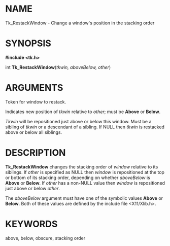 # NAME

Tk_RestackWindow - Change a window\'s position in the stacking order

# SYNOPSIS

**#include \<tk.h\>**

int **Tk_RestackWindow**(*tkwin, aboveBelow, other*)

# ARGUMENTS

Token for window to restack.

Indicates new position of *tkwin* relative to *other*; must be **Above**
or **Below**.

*Tkwin* will be repositioned just above or below this window. Must be a
sibling of *tkwin* or a descendant of a sibling. If NULL then *tkwin* is
restacked above or below all siblings.

# DESCRIPTION

**Tk_RestackWindow** changes the stacking order of *window* relative to
its siblings. If *other* is specified as NULL then *window* is
repositioned at the top or bottom of its stacking order, depending on
whether *aboveBelow* is **Above** or **Below**. If *other* has a
non-NULL value then *window* is repositioned just above or below
*other*.

The *aboveBelow* argument must have one of the symbolic values **Above**
or **Below**. Both of these values are defined by the include file
\<X11/Xlib.h\>.

# KEYWORDS

above, below, obscure, stacking order

<!---
Copyright (c) 1990 The Regents of the University of California
Copyright (c) 1994-1996 Sun Microsystems, Inc
-->

